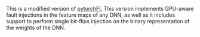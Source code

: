 This is a modified version of [pytorchFI](https://github.com/pytorchfi/pytorchfi), This version implements GPU-aware fault injections in the feature maps of any DNN, as well as it includes support to perform single bit-flips injection on the binary representation of the weights of the DNN. 

